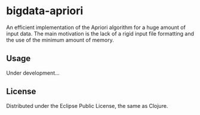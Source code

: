 # bigdata-apriori

An efficient implementation of the Apriori algorithm for a huge amount of input
data. The main motivation is the lack of a rigid input file formatting and the 
use of the minimum amount of memory.

## Usage

Under development...

## License

Distributed under the Eclipse Public License, the same as Clojure.
